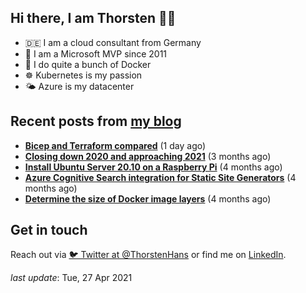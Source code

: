 ## Hi there, I am Thorsten 👋🏼

- 🇩🇪 I am a cloud consultant from Germany 
- 🔷 I am a Microsoft MVP since 2011
- 🐳 I do quite a bunch of Docker
- ☸️ Kubernetes is my passion
- 🌤 Azure is my datacenter

## Recent posts from [my blog](https://thorsten-hans.com) 

- **[Bicep and Terraform compared](https://thorsten-hans.com/bicep-and-terraform-compared/)** (1 day ago)
- **[Closing down 2020 and approaching 2021](https://thorsten-hans.com/closing-down-2020-and-approaching-2021/)** (3 months ago)
- **[Install Ubuntu Server 20.10 on a Raspberry Pi](https://thorsten-hans.com/install-ubuntu-server-20-10-on-a-raspberry-pi/)** (4 months ago)
- **[Azure Cognitive Search integration for Static Site Generators](https://thorsten-hans.com/azure-search-integration-for-static-site-generators/)** (4 months ago)
- **[Determine the size of Docker image layers](https://thorsten-hans.com/determine-the-size-of-docker-image-layers/)** (4 months ago)

## Get in touch

Reach out via [🐦 Twitter at @ThorstenHans](https://twitter.com/ThorstenHans) or find me on [LinkedIn](https://linkedin.com/in/ThorstenHans).

_last update_: Tue, 27 Apr 2021
